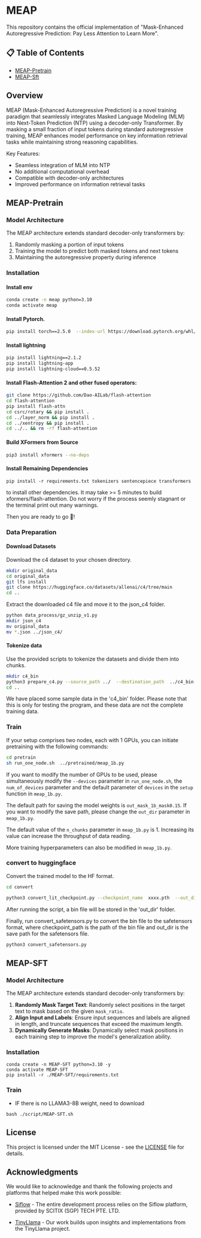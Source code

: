 # MEAP

This repository contains the official implementation of "Mask-Enhanced Autoregressive Prediction: Pay Less Attention to Learn More".

## 📋 Table of Contents
- [MEAP-Pretrain](#MEAP-Pretrain)
- [MEAP-Sft](#MEAP-Sft)

## Overview

MEAP (Mask-Enhanced Autoregressive Prediction) is a novel training paradigm that seamlessly integrates Masked Language Modeling (MLM) into Next-Token Prediction (NTP) using a decoder-only Transformer. By masking a small fraction of input tokens during standard autoregressive training, MEAP enhances model performance on key information retrieval tasks while maintaining strong reasoning capabilities.

Key Features:
- Seamless integration of MLM into NTP
- No additional computational overhead
- Compatible with decoder-only architectures
- Improved performance on information retrieval tasks

## MEAP-Pretrain

### Model Architecture

The MEAP architecture extends standard decoder-only transformers by:
1. Randomly masking a portion of input tokens
2. Training the model to predict both masked tokens and next tokens
3. Maintaining the autoregressive property during inference

### Installation
#### Install env

```bash
conda create -n meap python=3.10
conda activate meap
```

#### Install Pytorch.
```bash
pip install torch==2.5.0  --index-url https://download.pytorch.org/whl/cu121
```

#### Install lightning
```bash
pip install lightning==2.1.2
pip install lightning-app
pip install lightning-cloud==0.5.52
```

#### Install Flash-Attention 2 and other fused operators:
```bash
git clone https://github.com/Dao-AILab/flash-attention
cd flash-attention
pip install flash-attn
cd csrc/rotary && pip install .
cd ../layer_norm && pip install .
cd ../xentropy && pip install .
cd ../.. && rm -rf flash-attention
```

#### Build XFormers from Source

```bash
pip3 install xformers --no-deps
```
#### Install Remaining Dependencies
```
pip install -r requirements.txt tokenizers sentencepiece transformers
```
to install other dependencies.
It may take >= 5 minutes to build xformers/flash-attention. Do not worry if the process seemly stagnant or the terminal print out many warnings.

Then you are ready to go 🎉!

### Data Preparation

#### Download Datasets
Download the c4 dataset to your chosen directory.
```bash
mkdir original_data
cd original_data
git lfs install
git clone https://huggingface.co/datasets/allenai/c4/tree/main
cd ..
```

Extract the downloaded c4 file and move it to the json_c4 folder.
```bash
python data_process/gz_unzip_v1.py
mkdir json_c4
mv original_data 
mv *.json ../json_c4/
```



#### Tokenize data
Use the provided scripts to tokenize the datasets and divide them into chunks.


```bash
mkdir c4_bin 
python3 prepare_c4.py --source_path ../  --destination_path  ../c4_bin --checkpoint_dir   ../tokenizer
cd ..
```
We have placed some sample data in the 'c4_bin' folder. Please note that this is only for testing the program, and these data are not the complete training data.

###  Train


If your setup comprises two nodes, each with 1 GPUs, you can initiate pretraining with the following commands:

```bash
cd pretrain
sh run_one_node.sh  ../pretrained/meap_1b.py 
```
If you want to modify the number of GPUs to be used, please simultaneously modify the `--devices` parameter in `run_one_node.sh`, the `num_of_devices` parameter  and the default parameter of `devices` in the `setup` function in `meap_1b.py`.

The default path for saving the model weights is `out_mask_1b_mask0.15`. If you want to modify the save path, please change the `out_dir` parameter in `meap_1b.py`.

The default value of the `n_chunks` parameter in `meap_1b.py` is 1. Increasing its value can increase the throughput of data reading.

More training hyperparameters can also be modified in `meap_1b.py`.


### convert to huggingface

Convert the trained model to the HF format.

```bash
cd convert

python3 convert_lit_checkpoint.py --checkpoint_name  xxxx.pth  --out_dir your_save_dir --model_name  trained_model_name,such as tiny_LLaMA_1b_mask  --model_only false
```

After running the script, a bin file will be stored in the 'out_dir' folder.

Finally, run convert_safetensors.py to convert the bin file to the safetensors format, where checkpoint_path is the path of the bin file and out_dir is the save path for the safetensors file.

```bash
python3 convert_safetensors.py
```
## MEAP-SFT

### Model Architecture

The MEAP architecture extends standard decoder-only transformers by:

1. **Randomly Mask Target Text**: Randomly select positions in the target text to mask based on the given `mask_ratio`.
2. **Align Input and Labels**: Ensure input sequences and labels are aligned in length, and truncate sequences that exceed the maximum length.
3. **Dynamically Generate Masks**: Dynamically select mask positions in each training step to improve the model's generalization ability.

### Installation

```
conda create -n MEAP-SFT python=3.10 -y
conda activate MEAP-SFT
pip install -r ./MEAP-SFT/requirements.txt
```

### Train

- IF there is no LLAMA3-8B weight,  need to download

```
bash ./script/MEAP-SFT.sh
```

## License

This project is licensed under the MIT License - see the [LICENSE](LICENSE) file for details.


## Acknowledgments

We would like to acknowledge and thank the following projects and platforms that helped make this work possible:

- [Siflow](https://scitix.ai/) - The entire development process relies on the Siflow platform, provided by SCITIX (SGP) TECH PTE. LTD.

- [TinyLlama](https://github.com/jzhang38/TinyLlama) - Our work builds upon insights and implementations from the TinyLlama project.








